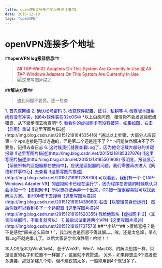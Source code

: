```yaml
---
title: openVPN连接多个地址失败【填坑】
date: 2015-12-18
tags: "openVPN"
---
```

# openVPN连接多个地址

##**openVPN log报错信息**##
><font color=red> All TAP-Win32 Adapters On This System Are Currently In Use
>或
> All TAP-Windows Adapters On This System Are Currently In Use</font>
![这里写图片描述](http://img.blog.csdn.net/20151218182820958)



##**解决方案**##

>遇到问题不要慌，逐一检查

<font color=blue> 
1. 首先查网络
2. 确认帐号密码
3. 检查软件配置，证书、私钥等
4. 检查版本跟系统有没有冲突，如64x软件装在32xOS中</font>
*以上白痴问题，相信你不会发这些低级错误，从下面步骤去检查吧*
<font color=blue> 
5.  看看你的虚拟网卡有没有被禁，如果如图，右击【启用】重试</font>
	![这里写图片描述](http://img.blog.csdn.net/20151218184535416)
*通过以上步骤，大部分人应该第一个vpn连接是可以连通的，但是第二个还是连不了？*
>问题依然解决不了不要急，记得去查日志

<font color=blue> 
6. 这时候我们就要查看Log了，因为他会记载大部分的关键报错
![这里写图片描述](http://img.blog.csdn.net/20151218185327076)
![这里写图片描述](http://img.blog.csdn.net/20151218185501808)
很明显，报错显示【系统所有的适配器都在使用中】，应该是适配器的问题，我们需要再次进入【网络和共享中心】去查看
![这里写图片描述](http://img.blog.csdn.net/20151218191238700)
可以看到，我们有一个【TAP-Windows Adapter V9】的虚拟网卡已经在运行了，因为程序在安装的时候默认只会添加一个【虚拟网卡】所以想办法再弄一个出来，GG搜一搜很容易就可以找到解决方案。
到HOME下去搜索
![这里写图片描述](http://img.blog.csdn.net/20151218191439680)
右击【以管理员身份运行】
然后你就可以看到多了一个适配器
![这里写图片描述](http://img.blog.csdn.net/20151218191520355)
我给他取名【虚拟网卡 2】（其实叫啥都行，不重复就可以）
7. 最后试试重连两个VPN
![这里写图片描述](http://img.blog.csdn.net/20151218191737573)
</font>
##**小结**##
>很惊喜吧？是不是感觉“原来这么简单！”，我当初也是百思不得其解。。。唉，还是太急躁，早点看Log不就完事儿了。以后大家要学会冷静啊！哈哈！！

本人OS版本为Win8.1x64，至于WinXP、Win7、MacOS，的解决思路一样，只是设置的名字和位置不一样罢了，这里就不做赘述。
另外，如果你想连3个或者更多连接，那就多建几个呗，但不建议搞太多，一般能用到4个就很多了。
